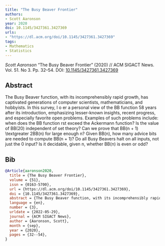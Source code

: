 ```yaml
---
title: "The Busy Beaver Frontier"
authors:
- Scott Aaronson
year: 2020
doi: 10.1145/3427361.3427369
urls:
- "https://dl.acm.org/doi/10.1145/3427361.3427369"
tags:
- Mathematics
- Statistics
---
```


<i>Scott Aaronson</i> <span title="The Busy Beaver function, with its incomprehensibly rapid growth, has captivated generations of computer scientists, mathematicians, and hobbyists. In this survey, I o er a personal view of the BB function 58 years after its introduction, emphasizing lesser-known insights, recent progress, and especially favorite open problems. Examples of such problems include: when does the BB function rst exceed the Ackermann function? Is the value of BB(20) independent of set theory? Can we prove that BB(n + 1) \textgreater 2BB(n) for large enough n? Given BB(n), how many advice bits are needed to compute BB(n + 1)? Do all Busy Beavers halt on all inputs, not just the 0 input? Is it decidable, given n, whether BB(n) is even or odd?">“The Busy Beaver Frontier”</span> (2020) // ACM SIGACT News. Vol.&nbsp;51. No&nbsp;3. Pp.&nbsp;32–54. DOI:&nbsp;<a href='https://doi.org/10.1145/3427361.3427369'>10.1145/3427361.3427369</a>

## Abstract

The Busy Beaver function, with its incomprehensibly rapid growth, has captivated generations of computer scientists, mathematicians, and hobbyists. In this survey, I o er a personal view of the BB function 58 years after its introduction, emphasizing lesser-known insights, recent progress, and especially favorite open problems. Examples of such problems include: when does the BB function rst exceed the Ackermann function? Is the value of BB(20) independent of set theory? Can we prove that BB(n + 1) \textgreater 2BB(n) for large enough n? Given BB(n), how many advice bits are needed to compute BB(n + 1)? Do all Busy Beavers halt on all inputs, not just the 0 input? Is it decidable, given n, whether BB(n) is even or odd?

## Bib

```bib
@Article{aaronson2020,
  title = {The Busy Beaver Frontier},
  volume = {51},
  issn = {0163-5700},
  url = {https://dl.acm.org/doi/10.1145/3427361.3427369},
  doi = {10.1145/3427361.3427369},
  abstract = {The Busy Beaver function, with its incomprehensibly rapid growth, has captivated generations of computer scientists, mathematicians, and hobbyists. In this survey, I o er a personal view of the BB function 58 years after its introduction, emphasizing lesser-known insights, recent progress, and especially favorite open problems. Examples of such problems include: when does the BB function rst exceed the Ackermann function? Is the value of BB(20) independent of set theory? Can we prove that BB(n + 1) \textgreater 2BB(n) for large enough n? Given BB(n), how many advice bits are needed to compute BB(n + 1)? Do all Busy Beavers halt on all inputs, not just the 0 input? Is it decidable, given n, whether BB(n) is even or odd?},
  language = {en},
  number = {3},
  urldate = {2022-05-29},
  journal = {ACM SIGACT News},
  author = {Aaronson, Scott},
  month = {sep},
  year = {2020},
  pages = {32--54},
}
```
